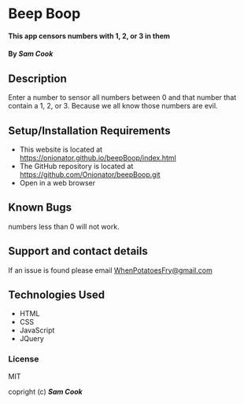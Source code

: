 # Beep Boop

#### This app censors numbers with 1, 2, or 3 in them

#### By _**Sam Cook**_

## Description

Enter a number to sensor all numbers between 0 and that number that contain a 1, 2, or 3. Because we all know those numbers are evil.

## Setup/Installation Requirements

* This website is located at https://onionator.github.io/beepBoop/index.html
* The GitHub repository is located at https://github.com/Onionator/beepBoop.git
* Open in a web browser

## Known Bugs

numbers less than 0 will not work.

## Support and contact details

If an issue is found please email WhenPotatoesFry@gmail.com

## Technologies Used

* HTML
* CSS
* JavaScript
* JQuery

### License

MIT

copright (c) **_Sam Cook_**
